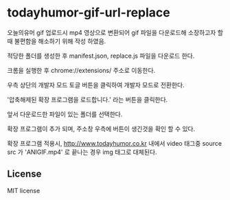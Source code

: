 # todayhumor-gif-url-replace

오늘의유머 gif 업로드시 mp4 영상으로 변환되어 gif 파일을 다운로드해 소장하고자 할때 불편함을 해소하기 위해 작성 하였음.

적당한 폴더를 생성한 후 manifest.json, replace.js 파일을 다운로드 한다.

크롬을 실행한 후 chrome://extensions/ 주소로 이동한다.

우측 상단의 개발자 모드 토글 버튼을 클릭하여 개발자 모드로 전환한다.

'압축해제된 확장 프로그램을 로드합니다.' 라는 버튼을 클릭한다.

앞서 다운로드한 파일이 있는 폴더를 선택한다.

확장 프로그램이 추가 되며, 주소창 우측에 버튼이 생긴것을 확인 할 수 있다.

확장 프로그램 적용시, http://www.todayhumor.co.kr 내에서 video 태그중 source src 가 'ANIGIF.mp4' 로 끝나는 경우 img 태그로 대체된다.

License
-
MIT license
